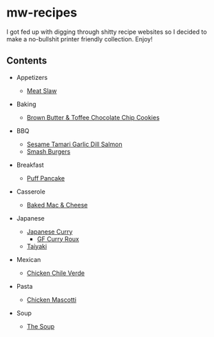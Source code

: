 # mw-recipes

I got fed up with digging through shitty recipe websites so I decided to make a no-bullshit printer friendly collection. Enjoy!

## Contents

- Appetizers
    - [Meat Slaw](appetizers/meat-slaw.md)

- Baking
    - [ Brown Butter & Toffee Chocolate Chip Cookies](baking/brown-butter-toffee-chocolate-chip.md)

- BBQ
    - [Sesame Tamari Garlic Dill Salmon](bbq/sesame-tamari-garlic-dill-salmon.md)
    - [Smash Burgers](bbq/smash-burgers.md)

- Breakfast
    - [Puff Pancake](breakfast/puff-pancake.md)

- Casserole
    - [Baked Mac & Cheese](casserole/baked-mac-n-cheese.md)

- Japanese
    - [Japanese Curry](japanese/japanese-curry.md)
        - [GF Curry Roux](japanese/gf-curry-roux.md)
    - [Taiyaki](breakfast/taiyaki.md)
    
- Mexican
    - [Chicken Chile Verde](mexican/chicken-chile-verde.md)

- Pasta
    - [Chicken Mascotti](pasta/chicken-mascotti.md)

- Soup
    - [The Soup](soup/the-soup.md)
